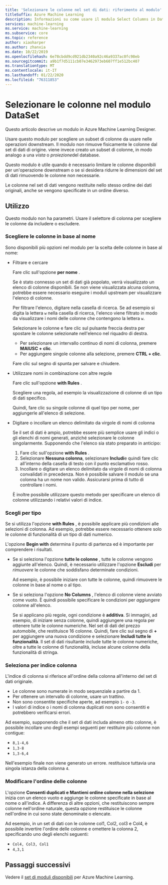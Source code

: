 ```yaml
---
title: 'Selezionare le colonne nel set di dati: riferimento al modulo'
titleSuffix: Azure Machine Learning
description: Informazioni su come usare il modulo Select Columns in DataSet in Azure Machine Learning per scegliere un subset di colonne da usare nelle operazioni downstream.
services: machine-learning
ms.service: machine-learning
ms.subservice: core
ms.topic: reference
author: xiaoharper
ms.author: zhanxia
ms.date: 10/22/2019
ms.openlocfilehash: 6e78cbdd9cd921db2340a92c46a9337ac0fc98eb
ms.sourcegitcommit: a9b1f7d5111cb07e3462973eb607ff1e512bc407
ms.translationtype: MT
ms.contentlocale: it-IT
ms.lasthandoff: 01/22/2020
ms.locfileid: "76311853"
---
```

# <a name="select-columns-in-dataset-module"></a>Selezionare le colonne nel modulo DataSet

Questo articolo descrive un modulo in Azure Machine Learning Designer.

Usare questo modulo per scegliere un subset di colonne da usare nelle operazioni downstream. Il modulo non rimuove fisicamente le colonne dal set di dati di origine. viene invece creato un subset di colonne, in modo analogo a una *vista* o *proiezione*del database.

Questo modulo è utile quando è necessario limitare le colonne disponibili per un'operazione downstream o se si desidera ridurre le dimensioni del set di dati rimuovendo le colonne non necessarie.

Le colonne nel set di dati vengono restituite nello stesso ordine dei dati originali, anche se vengono specificate in un ordine diverso.

## <a name="how-to-use"></a>Utilizzo

Questo modulo non ha parametri. Usare il selettore di colonna per scegliere le colonne da includere o escludere.

### <a name="choose-columns-by-name"></a>Scegliere le colonne in base al nome

Sono disponibili più opzioni nel modulo per la scelta delle colonne in base al nome: 

+ Filtrare e cercare

    Fare clic sull'opzione **per nome** .

    Se è stato connesso un set di dati già popolato, verrà visualizzato un elenco di colonne disponibili. Se non viene visualizzata alcuna colonna, potrebbe essere necessario eseguire i moduli upstream per visualizzare l'elenco di colonne.

    Per filtrare l'elenco, digitare nella casella di ricerca. Se ad esempio si digita la lettera `w` nella casella di ricerca, l'elenco viene filtrato in modo da visualizzare i nomi delle colonne che contengono la lettera `w`.

    Selezionare le colonne e fare clic sul pulsante freccia destra per spostare le colonne selezionate nell'elenco nel riquadro di destra.

    + Per selezionare un intervallo continuo di nomi di colonna, premere **MAIUSC + clic**.
    + Per aggiungere singole colonne alla selezione, premere **CTRL + clic**.

    Fare clic sul segno di spunta per salvare e chiudere.

+ Utilizzare nomi in combinazione con altre regole

    Fare clic sull'opzione **with Rules** .
    
    Scegliere una regola, ad esempio la visualizzazione di colonne di un tipo di dati specifico.

    Quindi, fare clic su singole colonne di quel tipo per nome, per aggiungerle all'elenco di selezione.

+ Digitare o incollare un elenco delimitato da virgole di nomi di colonna

    Se il set di dati è ampio, potrebbe essere più semplice usare gli indici o gli elenchi di nomi generati, anziché selezionare le colonne singolarmente. Supponendo che l'elenco sia stato preparato in anticipo:

    1. Fare clic sull'opzione **with Rules** . 
    2. Selezionare **Nessuna colonna**, selezionare **Includi**e quindi fare clic all'interno della casella di testo con il punto esclamativo rosso. 
    3. Incollare o digitare un elenco delimitato da virgole di nomi di colonna convalidati in precedenza. Non è possibile salvare il modulo se una colonna ha un nome non valido. Assicurarsi prima di tutto di controllare i nomi.
    
    È inoltre possibile utilizzare questo metodo per specificare un elenco di colonne utilizzando i relativi valori di indice. 

### <a name="choose-by-type"></a>Scegli per tipo

Se si utilizza l'opzione **with Rules** , è possibile applicare più condizioni alle selezioni di colonna. Ad esempio, potrebbe essere necessario ottenere solo le colonne di funzionalità di un tipo di dati numerico.

L'opzione **Begin with** determina il punto di partenza ed è importante per comprendere i risultati. 

+ Se si seleziona l'opzione **tutte le colonne** , tutte le colonne vengono aggiunte all'elenco. Quindi, è necessario utilizzare l'opzione **Escludi** per *rimuovere* le colonne che soddisfano determinate condizioni. 

    Ad esempio, è possibile iniziare con tutte le colonne, quindi rimuovere le colonne in base al nome o al tipo.

+ Se si seleziona l'opzione **No Columns** , l'elenco di colonne viene avviato come vuoto. È quindi possibile specificare le condizioni per *aggiungere* colonne all'elenco. 

    Se si applicano più regole, ogni condizione è **additiva**. Si immagini, ad esempio, di iniziare senza colonne, quindi aggiungere una regola per ottenere tutte le colonne numeriche. Nel set di dati del prezzo automobile, che restituisce 16 colonne. Quindi, fare clic sul segno di **+** per aggiungere una nuova condizione e selezionare **Includi tutte le funzionalità**. Il set di dati risultante include tutte le colonne numeriche, oltre a tutte le colonne di funzionalità, incluse alcune colonne della funzionalità di stringa.

### <a name="choose-by-column-index"></a>Seleziona per indice colonna

L'indice di colonna si riferisce all'ordine della colonna all'interno del set di dati originale.

+ Le colonne sono numerate in modo sequenziale a partire da 1.  
+ Per ottenere un intervallo di colonne, usare un trattino. 
+ Non sono consentite specifiche aperte, ad esempio `1-` o `-3`.
+ I valori di indice o i nomi di colonna duplicati non sono consentiti e potrebbero verificarsi errori.

Ad esempio, supponendo che il set di dati includa almeno otto colonne, è possibile incollare uno degli esempi seguenti per restituire più colonne non contigue: 

+ `8,1-4,6`
+ `1,3-8`
+ `1,3-6,4` 

Nell'esempio finale non viene generato un errore. restituisce tuttavia una singola istanza della colonna `4`.



### <a name="change-order-of-columns"></a>Modificare l'ordine delle colonne

L'opzione **Consenti duplicati e Mantieni ordine colonne nella selezione** inizia con un elenco vuoto e aggiunge le colonne specificate in base al nome o all'indice. A differenza di altre opzioni, che restituiscono sempre colonne nell'ordine naturale, questa opzione restituisce le colonne nell'ordine in cui sono state denominate o elencate. 

Ad esempio, in un set di dati con le colonne col1, Col2, col3 e Col4, è possibile invertire l'ordine delle colonne e omettere la colonna 2, specificando uno degli elenchi seguenti:

+ `Col4, Col3, Col1`
+ `4,3,1`


## <a name="next-steps"></a>Passaggi successivi

Vedere il [set di moduli disponibili](module-reference.md) per Azure Machine Learning. 